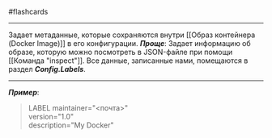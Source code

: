#flashcards
***
Задает метаданные, которые сохраняются внутри [[Образ контейнера (Docker Image)]] в его конфигурации.
***Проще***:
	Задает информацию об образе, которую можно посмотреть в JSON-файле при помощи [[Команда "inspect"]]. Все данные, записанные нами, помещаются в раздел ***Config.Labels***.
***
***Пример***:
>LABEL maintainer="<почта>" \
>version="1.0" \
>description="My Docker"
<!--SR:!2025-10-02,1,230-->